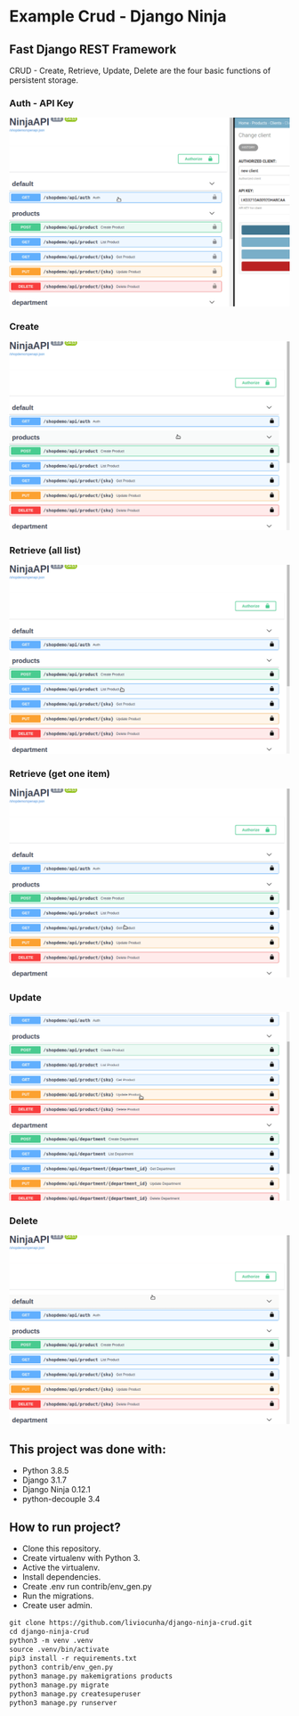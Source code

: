 # Example Crud - Django Ninja
## Fast Django REST Framework
CRUD - Create, Retrieve, Update, Delete are the four basic functions of persistent storage.
### Auth - API Key
![create](apidemocrud/imgs/auth-api-key.gif)
### Create
![create](apidemocrud/imgs/create.gif)
### Retrieve (all list)
![create](apidemocrud/imgs/list.gif)
### Retrieve (get one item)
![create](apidemocrud/imgs/get.gif)
### Update
![create](apidemocrud/imgs/update.gif)
### Delete
![create](apidemocrud/imgs/delete.gif)

## This project was done with:
* Python 3.8.5
* Django 3.1.7
* Django Ninja 0.12.1
* python-decouple 3.4

## How to run project?
* Clone this repository.
* Create virtualenv with Python 3.
* Active the virtualenv.
* Install dependencies.
* Create .env run contrib/env_gen.py  
* Run the migrations.
* Create user admin.
```
git clone https://github.com/liviocunha/django-ninja-crud.git
cd django-ninja-crud
python3 -m venv .venv
source .venv/bin/activate
pip3 install -r requirements.txt
python3 contrib/env_gen.py
python3 manage.py makemigrations products
python3 manage.py migrate
python3 manage.py createsuperuser
python3 manage.py runserver
```
